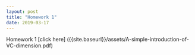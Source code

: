 ```yaml
---
layout: post
title: "Homework 1"
date: 2019-03-17
---
```


Homework 1 [click here] ({{site.baseurl}}/assets/A-simple-introduction-of-VC-dimension.pdf)
